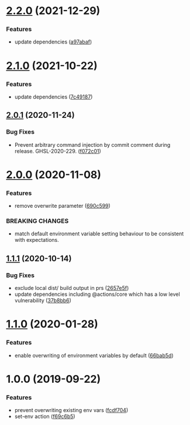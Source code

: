 # [2.2.0](https://github.com/allenevans/set-env/compare/v2.1.0...v2.2.0) (2021-12-29)


### Features

* update dependencies ([a97abaf](https://github.com/allenevans/set-env/commit/a97abafa7f15363a6acc00e7d25cab9d1aa9de38))

# [2.1.0](https://github.com/allenevans/set-env/compare/v2.0.1...v2.1.0) (2021-10-22)


### Features

* update dependencies ([7c49187](https://github.com/allenevans/set-env/commit/7c491872343aa46e726acf1fa77a54cac16d5d24))

## [2.0.1](https://github.com/allenevans/set-env/compare/v2.0.0...v2.0.1) (2020-11-24)


### Bug Fixes

* Prevent arbitrary command injection by commit comment during release. GHSL-2020-229. ([f072c01](https://github.com/allenevans/set-env/commit/f072c0111ab4fcedc4a8d7e56a48978ca02e5d43))

# [2.0.0](https://github.com/allenevans/set-env/compare/v1.1.1...v2.0.0) (2020-11-08)


### Features

* remove overwrite parameter ([690c599](https://github.com/allenevans/set-env/commit/690c5993905004f2b9a9d970849e430d2824f4fd))


### BREAKING CHANGES

* match default environment variable setting behaviour to be consistent with expectations.

## [1.1.1](https://github.com/allenevans/set-env/compare/v1.1.0...v1.1.1) (2020-10-14)


### Bug Fixes

* exclude local dist/ build output in prs ([2657e5f](https://github.com/allenevans/set-env/commit/2657e5f29d737227235dabee7beee3731eba0d00))
* update dependencies including @actions/core which has a low level vulnerability ([37b8bb6](https://github.com/allenevans/set-env/commit/37b8bb6c5219703251d9238b1220a4dcf989c4e8))

# [1.1.0](https://github.com/allenevans/set-env/compare/v1.0.0...v1.1.0) (2020-01-28)


### Features

* enable overwriting of environment variables by default ([66bab5d](https://github.com/allenevans/set-env/commit/66bab5d6d515c0a78389e6b6604642735dd46425))

# 1.0.0 (2019-09-22)


### Features

* prevent overwriting existing env vars ([fcdf704](https://github.com/allenevans/set-env/commit/fcdf704))
* set-env action ([f69c6b5](https://github.com/allenevans/set-env/commit/f69c6b5))
